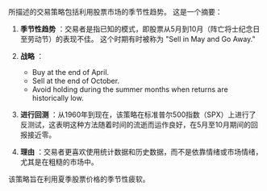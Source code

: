所描述的交易策略包括利用股票市场的季节性趋势。 这是一个摘要：

1. **季节性趋势** ：交易者是指已知的模式，即股票从5月到10月（阵亡将士纪念日至劳动节）的表现不佳。 这个时期有时被称为 "Sell in May and Go Away." 

2. **战略** ：
   - Buy at the end of April.
   - Sell at the end of October.
   - Avoid holding during the summer months when returns are historically low.

3. **进行回测** ：从1960年到现在，该策略在标准普尔500指数（SPX）上进行了反测试，这表明这种方法随着时间的流逝而运作良好，在5月至10月期间的回报接近零。

4. **理由** ：交易者更喜欢使用统计数据和历史数据，而不是依靠情绪或市场情绪，尤其是在粗糙的市场中。

该策略旨在利用夏季股票价格的季节性疲软。